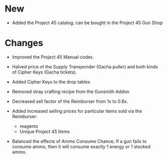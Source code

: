 # New
- Added the Project 45 catalog; can be bought in the Project 45 Gun Shop

# Changes
- Improved the Project 45 Manual codex.
- Halved price of the Supply Transponder (Gacha puller) and both kinds of Cipher Keys (Gacha tickets).
- Added Cipher Keys to the drop tables
- Removed stray crafting recipe from the Gunsmith Addon

- Decreased sell factor of the Reimburser from 1x to 0.8x.
- Added increased selling prices for particular items sold via the Reimburser:
  - reagents
  - Unique Project 45 Items

- Balanced the effects of Ammo Consume Chance; If a gun fails to consume ammo, then it will consume exactly 1 energy or 1 stocked ammo.
